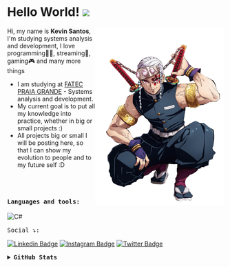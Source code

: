 


# Hello World! <img src="https://raw.githubusercontent.com/kaueMarques/kaueMarques/master/hi.gif" width="30px">

<img align='right' src='Uzui.png' width='300"'>

 
Hi, my name is <strong>Kevin Santos</strong>, I'm studying systems analysis and development, I love programming👨‍💻, streaming🎥, gaming🎮 and many more things


-  I am studying at [FATEC PRAIA GRANDE](https://www.fatecpg.edu.br/) - Systems analysis and development.
-  My current goal is to put all my knowledge into practice, whether in big or small projects :)
-  All projects big or small I will be posting here, so that I can show my evolution to people and to my future self :D

<br><br> 

#### <kbd>Languages and tools:</kbd><br> 

<img height="26" title="C#" alt="C#" src="https://icongr.am/devicon/csharp-original.svg?size=128&color=currentColor"> &nbsp;





<kbd>Social ⤵:</kbd>

[![Linkedin Badge](https://img.shields.io/badge/-KevinSantos-FF00FF?style=flat-square&logo=Linkedin&logoColor=white&link=https://www.linkedin.com/in/KevinSantos/?locale=en_US)](https://www.linkedin.com/in/kevin-santos-3b5613235/) 
[![Instagram Badge](https://img.shields.io/badge/-@zCodexs-FF00FF?style=flat-square&logo=Instagram&logoColor=white&link=https://https://www.instagram.com/zcodexs//)](https://www.instagram.com/zcodexs/)
[![Twitter Badge](https://img.shields.io/badge/-@zCodexs-FF00FF?style=flat-square&labelColor=FF00FF&logo=twitter&logoColor=white&link=https://twitter.com/zCodexs)](https://twitter.com/zCodexs) 

<details><summary><b><kbd>GitHub Stats</kbd></b></summary>
  
  <p align="center">
  <img src="https://github-readme-stats.vercel.app/api?username=KevinSantos26&show_icons=true&title_color=fff&icon_color=00d9ff&text_color=c9d1d9&bg_color=161b22" alt="KevinSantos26" />
   <img src="https://github-readme-stats.vercel.app/api/top-langs/?username=KevinSantos26&layout=compact&show_icons=true&title_color=fff&icon_color=fff&text_color=c9d1d9&bg_color=161b22" alt="Top langs" />
</p>

</details>
